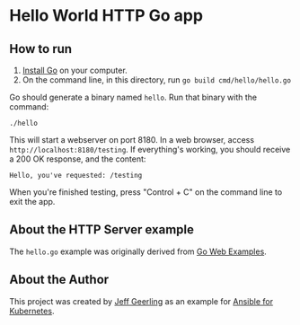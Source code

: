 # Hello World HTTP Go app

## How to run

  1. [Install Go](https://golang.org/doc/install) on your computer.
  2. On the command line, in this directory, run `go build cmd/hello/hello.go`

Go should generate a binary named `hello`. Run that binary with the command:

    ./hello

This will start a webserver on port 8180. In a web browser, access `http://localhost:8180/testing`. If everything's working, you should receive a 200 OK response, and the content:

    Hello, you've requested: /testing

When you're finished testing, press "Control + C" on the command line to exit the app.

## About the HTTP Server example

The `hello.go` example was originally derived from [Go Web Examples](https://gowebexamples.com).

## About the Author

This project was created by [Jeff Geerling](https://www.jeffgeerling.com/) as an example for [Ansible for Kubernetes](https://www.ansibleforkubernetes.com/).
